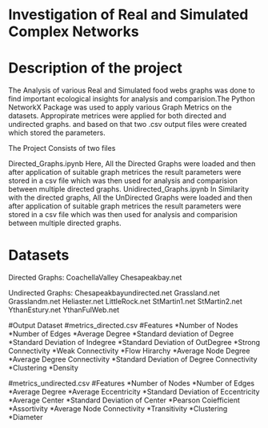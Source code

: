 # Investigation of Real and Simulated Complex Networks 
# Description of the project
The Analysis of various Real and Simulated food webs graphs was done to find important ecological insights for analysis and comparision.The Python NetworkX Package was used to apply various Graph Metrics on the datasets. Appropirate metrices were applied for both directed and undirected graphs. and based on that two .csv output files were created which stored the parameters. 

The Project Consists of two files

Directed_Graphs.ipynb
Here, All the Directed Graphs were loaded and then after application of suitable graph metrices the result parameters were stored in a csv file which was then used for 
analysis and comparision between multiple directed graphs.
Unidirected_Graphs.ipynb
In Similarity with the directed graphs, All the UnDirected Graphs were loaded and then after application of suitable graph metrices the result parameters were stored in a csv file which was then used for analysis and comparision between multiple directed graphs.

# Datasets
Directed Graphs:
CoachellaValley
Chesapeakbay.net

Undirected Graphs:
Chesapeakbayundirected.net
Grassland.net
Grasslandm.net
Heliaster.net
LittleRock.net 
StMartin1.net
StMartin2.net
YthanEstury.net
YthanFulWeb.net

#Output Dataset
#metrics_directed.csv
#Features
*Number of Nodes
*Number of Edges
*Average Degree
*Standard deviation of Degree
*Standard Deviation of Indegree
*Standard Deviation of OutDegree
*Strong Connectivity
*Weak Connectivity
*Flow Hirarchy
*Average Node Degree
*Average Degree Connectivity 
*Standard Deviation of Degree Connectivity
*Clustering
*Density

#metrics_undirected.csv
#Features
*Number of Nodes
*Number of Edges
*Average Degree
*Average Eccentricity
*Standard Deviation of Eccentricity
*Average Center
*Standard Deviation of Center 
*Pearson Coiefficient
*Assortivity
*Average Node Connectivity
*Transitivity
*Clustering
*Diameter






